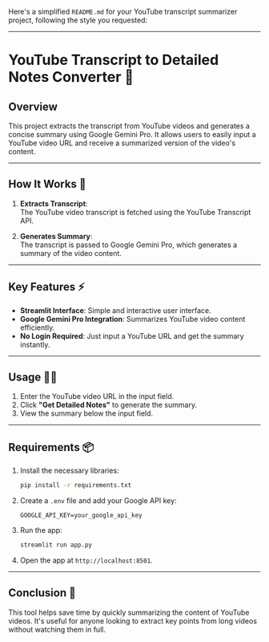 Here's a simplified `README.md` for your YouTube transcript summarizer project, following the style you requested:

---

# **YouTube Transcript to Detailed Notes Converter 🎥**  

## **Overview**  
This project extracts the transcript from YouTube videos and generates a concise summary using Google Gemini Pro. It allows users to easily input a YouTube video URL and receive a summarized version of the video's content.

---

## **How It Works 🔄**  
1. **Extracts Transcript**:  
   The YouTube video transcript is fetched using the YouTube Transcript API.  

2. **Generates Summary**:  
   The transcript is passed to Google Gemini Pro, which generates a summary of the video content.

---

## **Key Features ⚡**  
- **Streamlit Interface**: Simple and interactive user interface.  
- **Google Gemini Pro Integration**: Summarizes YouTube video content efficiently.  
- **No Login Required**: Just input a YouTube URL and get the summary instantly.

---

## **Usage 🧑‍💻**  
1. Enter the YouTube video URL in the input field.  
2. Click **"Get Detailed Notes"** to generate the summary.  
3. View the summary below the input field.

---

## **Requirements 📦**  
1. Install the necessary libraries:  
   ```bash
   pip install -r requirements.txt
   ```

2. Create a `.env` file and add your Google API key:  
   ```env
   GOOGLE_API_KEY=your_google_api_key
   ```

3. Run the app:  
   ```bash
   streamlit run app.py
   ```

4. Open the app at `http://localhost:8501`.

---

## **Conclusion 📝**  
This tool helps save time by quickly summarizing the content of YouTube videos. It's useful for anyone looking to extract key points from long videos without watching them in full.
